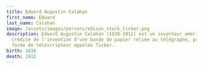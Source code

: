 ```yaml
---
title: Edward Augustin Calahan
first_name: Edward
last_name: Calahan
image: /assets/images/persons/edison_stock_ticker.png
description: Edward Augustin Calahan (1838-1912) est un inventeur américain,
  crédité de l'invention d'une bande de papier reliée au télégraphe, première
  forme de téléscripteur appelée Ticker.
birth: 1838
death: 1912
---
```

